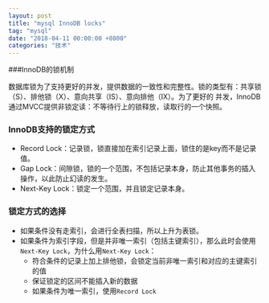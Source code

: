 ```yaml
---
layout: post
title: "mysql InnoDB locks"
tag: "mysql"
date: "2018-04-11 00:00:00 +0800"
categories: "技术"
---
```


###InnoDB的锁机制

数据库锁为了支持更好的并发，提供数据的一致性和完整性。锁的类型有：共享锁（S）、排他锁（X）、意向共享（IS）、意向排他（IX）。为了更好的
并发，InnoDB通过MVCC提供非锁定读：不等待行上的锁释放，读取行的一个快照。

<!--more-->

### InnoDB支持的锁定方式

- Record Lock：记录锁，锁直接加在索引记录上面，锁住的是key而不是记录值。
- Gap Lock：间隙锁，锁的一个范围，不包括记录本身，防止其他事务的插入操作，以此防止幻读的发生。
- Next-Key Lock：锁定一个范围，并且锁定记录本身。

### 锁定方式的选择

- 如果条件没有走索引，会进行全表扫描，所以上升为表锁。
- 如果条件为索引字段，但是并非唯一索引（包括主键索引），那么此时会使用`Next-Key Lock`，为什么用`Next-Key Lock`：
  - 符合条件的记录上加上排他锁，会锁定当前非唯一索引和对应的主键索引的值
  - 保证锁定的区间不能插入新的数据
  - 如果条件为唯一索引，使用`Record Lock`  